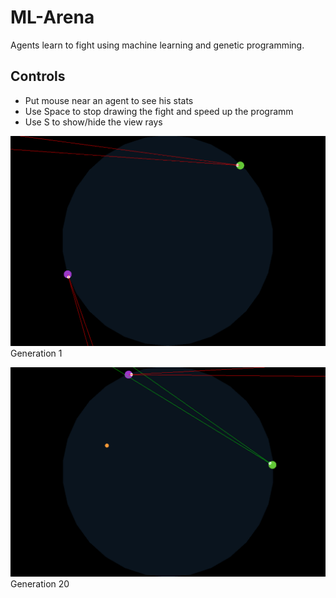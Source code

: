 # ML-Arena
 Agents learn to fight using machine learning and genetic programming.

## Controls

- Put mouse near an agent to see his stats
- Use Space to stop drawing the fight and speed up the programm
- Use S to show/hide the view rays

![](res/gen0.PNG)
Generation 1

![](res/gen20.PNG)
Generation 20